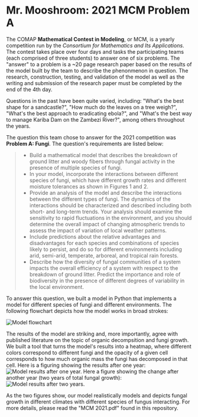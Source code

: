 # Mr. Mooshroom: 2021 MCM Problem A

The COMAP **Mathematical Contest in Modeling**, or MCM, is a yearly competition run by the *Consortium for Mathematics and Its Applications*.  The contest takes place over four days and tasks the participating teams (each comprised of three students) to answer one of six problems.  The "answer" to a problem is a ~20 page research paper based on the results of the model built by the team to describe the phenonmenon in question.  The research, construction, testing, and validation of the model as well as the writing and submission of the research paper must be completed by the end of the 4th day.

Questions in the past have been quite varied, including: "What's the best shape for a sandcastle?", "How much do the leaves on a tree weigh?", "What's the best approach to eradicating ebola?", and "What's the best way to manage Kariba Dam on the Zambezi River?", among others throughout the years.  

The question this team chose to answer for the 2021 competition was **Problem A: Fungi**.  The question's requirements are listed below:
 
> - Build a mathematical model that describes the breakdown of ground litter and woody fibers through fungal activity in the presence of multiple species of fungi.
> - In your model, incorporate the interactions between different species of fungi, which have different growth rates and different moisture tolerances as shown in Figures 1 and 2.
> - Provide an analysis of the model and describe the interactions between the different types of fungi. The dynamics of the interactions should be characterized and described including both short- and long-term trends. Your analysis should examine the sensitivity to rapid fluctuations in the environment, and you should determine the overall impact of changing atmospheric trends to assess the impact of variation of local weather patterns.
> - Include predictions about the relative advantages and disadvantages for each species and combinations of species likely to persist, and do so for different environments including arid, semi-arid, temperate, arboreal, and tropical rain forests.
> - Describe how the diversity of fungal communities of a system impacts the overall efficiency of a system with respect to the breakdown of ground litter. Predict the importance and role of biodiversity in the presence of different degrees of variability in the local environment.

To answer this question, we built a model in Python that implements a model for different species of fungi and different environments.  The following flowchart depicts how the model works in broad strokes:

![Model flowchart](https://user-images.githubusercontent.com/37635286/110566974-67764580-8116-11eb-876d-a35b3c2bfb11.png)

The results of the model are striking and, more importantly, agree with published literature on the topic of organic decompsition and fungi growth.  We built a tool that turns the model's results into a heatmap, where different colors correspond to different fungi and the opacity of a given cell corresponds to how much organic mass the fungi has decomposed in that cell.  Here is a figuring showing the results after one year:
![Model results after one year.](https://user-images.githubusercontent.com/37635286/110567536-51b55000-8117-11eb-94ae-dcf8e21fac9e.png)
Here a figure showing the change after another year (two years of total fungal growth):
![Model results after two years.](https://user-images.githubusercontent.com/37635286/110567652-79a4b380-8117-11eb-99b4-c275c2b41995.png)

As the two figures show, our model realistically models and depicts fungal growth in different climates with different species of fungus interacting.  For more details, please read the "MCM 2021.pdf" found in this repository.  
